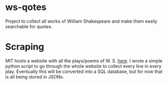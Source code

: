 # ws-qotes

Project to collect all works of William Shakespeare and make them easily searchable for quotes.

# Scraping

MIT hosts a website with all the plays/poems of W. S. [here](http://shakespeare.mit.edu/index.html). I wrote a simple python script to go through the whole website to collect every line in every play.
Eventually this will be converted into a SQL database, but for now that is all being stored in JSONs. 
